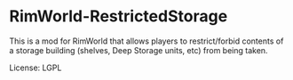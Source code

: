 # RimWorld-RestrictedStorage
This is a mod for RimWorld that allows players to restrict/forbid contents of a storage building (shelves, Deep Storage units, etc) from being taken.

License: LGPL
